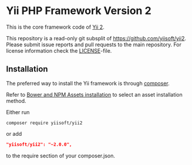 Yii PHP Framework Version 2
===========================

This is the core framework code of [Yii 2](https://github.com/yiisoft/yii2#readme).

This repository is a read-only git subsplit of <https://github.com/yiisoft/yii2>.
Please submit issue reports and pull requests to the main repository.
For license information check the [LICENSE](LICENSE.md)-file.

Installation
------------

The preferred way to install the Yii framework is through [composer](http://getcomposer.org/download/).

Refer to [Bower and NPM Assets installation](https://www.yiiframework.com/doc/guide/2.0/en/structure-assets#bower-npm-assets) to select an asset installation method.

Either run

```
composer require yiisoft/yii2
```

or add

```json
"yiisoft/yii2": "~2.0.0",
```

to the require section of your composer.json.
